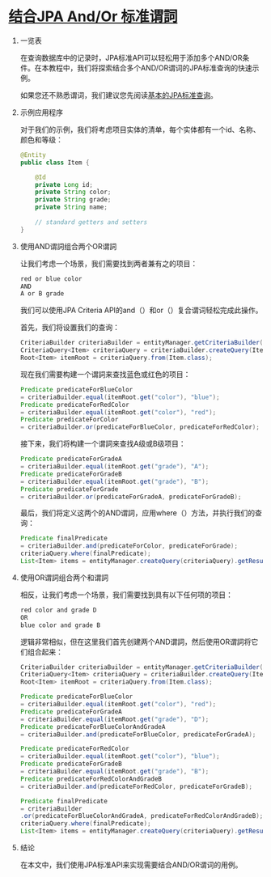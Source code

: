 # [结合JPA And/Or 标准谓詞](https://www.baeldung.com/jpa-and-or-criteria-predicates)

1. 一览表

    在查询数据库中的记录时，JPA标准API可以轻松用于添加多个AND/OR条件。在本教程中，我们将探索结合多个AND/OR谓词的JPA标准查询的快速示例。

    如果您还不熟悉谓词，我们建议您先阅读[基本的JPA标准查询](https://www.baeldung.com/spring-data-criteria-queries)。

2. 示例应用程序

    对于我们的示例，我们将考虑项目实体的清单，每个实体都有一个id、名称、颜色和等级：

    ```java
    @Entity
    public class Item {

        @Id
        private Long id;
        private String color;
        private String grade;
        private String name;
        
        // standard getters and setters
    }
    ```

3. 使用AND谓詞组合两个OR谓詞

    让我们考虑一个场景，我们需要找到两者兼有之的项目：

    ```txt
    red or blue color
    AND
    A or B grade
    ```

    我们可以使用JPA Criteria API的and（）和or（）复合谓词轻松完成此操作。

    首先，我们将设置我们的查询：

    ```java
    CriteriaBuilder criteriaBuilder = entityManager.getCriteriaBuilder();
    CriteriaQuery<Item> criteriaQuery = criteriaBuilder.createQuery(Item.class);
    Root<Item> itemRoot = criteriaQuery.from(Item.class);
    ```

    现在我们需要构建一个谓詞来查找蓝色或红色的项目：

    ```java
    Predicate predicateForBlueColor
    = criteriaBuilder.equal(itemRoot.get("color"), "blue");
    Predicate predicateForRedColor
    = criteriaBuilder.equal(itemRoot.get("color"), "red");
    Predicate predicateForColor
    = criteriaBuilder.or(predicateForBlueColor, predicateForRedColor);
    ```

    接下来，我们将构建一个谓詞来查找A级或B级项目：

    ```java
    Predicate predicateForGradeA
    = criteriaBuilder.equal(itemRoot.get("grade"), "A");
    Predicate predicateForGradeB
    = criteriaBuilder.equal(itemRoot.get("grade"), "B");
    Predicate predicateForGrade
    = criteriaBuilder.or(predicateForGradeA, predicateForGradeB);
    ```

    最后，我们将定义这两个的AND谓詞，应用where（）方法，并执行我们的查询：

    ```java
    Predicate finalPredicate
    = criteriaBuilder.and(predicateForColor, predicateForGrade);
    criteriaQuery.where(finalPredicate);
    List<Item> items = entityManager.createQuery(criteriaQuery).getResultList();
    ```

4. 使用OR谓詞组合两个和谓詞

    相反，让我们考虑一个场景，我们需要找到具有以下任何项的项目：

    ```txt
    red color and grade D
    OR
    blue color and grade B
    ```

    逻辑非常相似，但在这里我们首先创建两个AND谓詞，然后使用OR谓詞将它们组合起来：

    ```java
    CriteriaBuilder criteriaBuilder = entityManager.getCriteriaBuilder();
    CriteriaQuery<Item> criteriaQuery = criteriaBuilder.createQuery(Item.class);
    Root<Item> itemRoot = criteriaQuery.from(Item.class);

    Predicate predicateForBlueColor
    = criteriaBuilder.equal(itemRoot.get("color"), "red");
    Predicate predicateForGradeA
    = criteriaBuilder.equal(itemRoot.get("grade"), "D");
    Predicate predicateForBlueColorAndGradeA
    = criteriaBuilder.and(predicateForBlueColor, predicateForGradeA);

    Predicate predicateForRedColor
    = criteriaBuilder.equal(itemRoot.get("color"), "blue");
    Predicate predicateForGradeB
    = criteriaBuilder.equal(itemRoot.get("grade"), "B");
    Predicate predicateForRedColorAndGradeB
    = criteriaBuilder.and(predicateForRedColor, predicateForGradeB);

    Predicate finalPredicate
    = criteriaBuilder
    .or(predicateForBlueColorAndGradeA, predicateForRedColorAndGradeB);
    criteriaQuery.where(finalPredicate);
    List<Item> items = entityManager.createQuery(criteriaQuery).getResultList();
    ```

5. 结论

    在本文中，我们使用JPA标准API来实现需要结合AND/OR谓词的用例。
